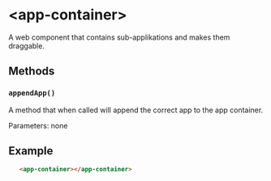 # &lt;app-container&gt;
A web component that contains sub-applikations and makes them draggable.

## Methods

### `appendApp()`
A method that when called will append the correct app to the app container.

Parameters: none

## Example
```html
   <app-container></app-container>
```